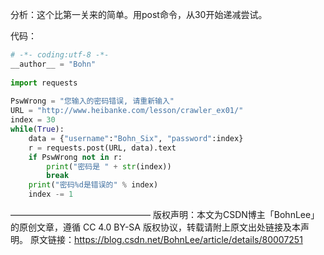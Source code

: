 分析：这个比第一关来的简单。用post命令，从30开始递减尝试。

代码：
```python
# -*- coding:utf-8 -*-
__author__ = "Bohn"
 
import requests
 
PswWrong = "您输入的密码错误, 请重新输入"
URL = "http://www.heibanke.com/lesson/crawler_ex01/"
index = 30
while(True):
    data = {"username":"Bohn_Six", "password":index}
    r = requests.post(URL, data).text
    if PswWrong not in r:
        print("密码是 " + str(index))
        break
    print("密码%d是错误的" % index)
    index -= 1
```
————————————————
版权声明：本文为CSDN博主「BohnLee」的原创文章，遵循 CC 4.0 BY-SA 版权协议，转载请附上原文出处链接及本声明。
原文链接：https://blog.csdn.net/BohnLee/article/details/80007251